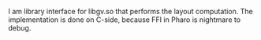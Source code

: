 I am library interface for libgv.so that performs the layout computation. The implementation is done on C-side, because FFI in Pharo is nightmare to debug.